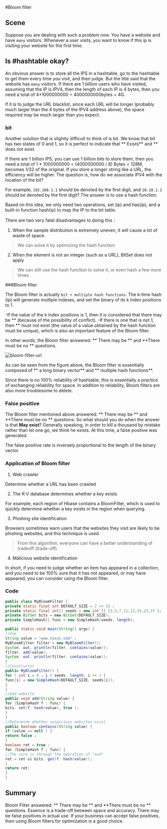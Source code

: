 #Bloom filter

## Scene

Suppose you are dealing with such a problem now. You have a website and have `many` visitors. Whenever a user visits, you want to know if this ip is visiting your website for the first time.

## Is #hashtable okay?

An obvious answer is to store all the IPS in a hashtable, go to the hashtable to get them every time you visit, and then judge. But the title said that the website has `many` visitors. If there are 1 billion users who have visited, assuming that the IP is IPV4, then the length of each IP is 4 bytes, then you need a total of 4\*1000000000 = 4000000000bytes = 4G.

If it is to judge the URL blacklist, since each URL will be longer (probably much larger than the 4 bytes of the IPV4 address above), the space required may be much larger than you expect.

### bit

Another solution that is slightly difficult to think of is bit. We know that bit has two states of 0 and 1, so it is perfect to indicate that ** Exists** and \*\* does not exist.

If there are 1 billion IPS, you can use 1 billion bits to store them, then you need a total of 1 \* 1000000000 = (4000000000 / 8) Bytes = 128M, becomes 1/32 of the original. If you store a longer string like a URL, the efficiency will be higher. The question is, how do we associate IPV4 with the location of the bit?

For example, `192.168.1.1` should be denoted by the first digit, and `10.18.1.1` should be denoted by the first digit? The answer is to use a hash function.

Based on this idea, we only need two operations, set (ip) and has(ip), and a built-in function hash(ip) to map the IP to the bit table.

There are two very fatal disadvantages to doing this：

1. When the sample distribution is extremely uneven, it will cause a lot of waste of space.

> We can solve it by optimizing the hash function

2. When the element is not an integer (such as a URL), BitSet does not apply

> We can still use the hash function to solve it, or even hash a few more times

###Bloom filter

The Bloom filter is actually `bit + multiple hash functions`. The k-time hash (ip) will generate multiple indexes, and set the binary of its k index positions to 1.

-If the value of the k index positions is 1, then it is considered that there may be ** (because of the possibility of conflict).
-If there is one that is not 1, then ** must not exist (the value of a value obtained by the hash function must be unique), which is also an important feature of the Bloom filter.

In other words, the Bloom filter answered: ** There may be ** and **There must be no ** questions.

![bloom-filter-url](https://tva1.sinaimg.cn/large/007S8ZIlly1ghluhc0933j31dw0j2wgz.jpg)

As can be seen from the figure above, the Bloom filter is essentially composed of ** a long binary vector** and ** multiple hash functions**.

Since there is no 100% reliability of hashtable, this is essentially a practice of exchanging reliability for space. In addition to reliability, Bloom filters are also more troublesome to delete.

### False positive

The Bloom filter mentioned above answered: ** There may be ** and **There must be no ** questions. So what should you do when the answer is that **May exist**? Generally speaking, in order to kill a thousand by mistake rather than let one go, we think he exists. At this time, a false positive was generated.

The false positive rate is inversely proportional to the length of the binary vector.

### Application of Bloom filter

1. Web crawler

Determine whether a URL has been crawled

2. The K-V database determines whether a key exists

For example, each region of Hbase contains a BloomFilter, which is used to quickly determine whether a key exists in the region when querying.

3. Phishing site identification

Browsers sometimes warn users that the websites they visit are likely to be phishing websites, and this technique is used.

> From this algorithm, everyone can have a better understanding of tradeoff (trade-off).

4. Malicious website identification

In short, if you need to judge whether an item has appeared in a collection, and you need to be 100% sure that it has not appeared, or may have appeared, you can consider using the Bloom filter.

### Code

```java
public class MyBloomFilter {
private static final int DEFAULT_SIZE = 2 << 31 ;
private static final int[] seeds = new int [] {3,5,7,11,13,19,23,37 };
private BitSet bits = new BitSet(DEFAULT_SIZE);
private SimpleHash[] func = new SimpleHash[seeds. length];

public static void main(String[] args) {
//Use
String value = "www.xxxxx.com" ;
MyBloomFilter filter = new MyBloomFilter();
System. out. println(filter. contains(value));
filter. add(value);
System. out. println(filter. contains(value));
}
//Constructor
public MyBloomFilter() {
for ( int i = 0 ; i < seeds. length; i ++ ) {
func[i] = new SimpleHash(DEFAULT_SIZE, seeds[i]);
}
}
//Add website
public void add(String value) {
for (SimpleHash f : func) {
bits. set(f. hash(value), true );
}
}
//Determine whether suspicious websites exist
public boolean contains(String value) {
if (value == null ) {
return false ;
}
boolean ret = true ;
for (SimpleHash f : func) {
//The core is through the operation of "and"
ret = ret && bits. get(f. hash(value));
}
return ret;
}
}
```

## Summary

Bloom Filter answered: ** There may be ** and **There must be no ** questions. Essence is a trade-off between space and accuracy. There may be false positives in actual use. If your business can accept false positives, then using Bloom filters for optimization is a good choice.
